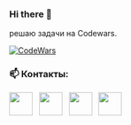 ### Hi there 👋
решаю задачи на Codewars.

[![CodeWars](https://www.codewars.com/users/MD-shka/badges/large)](https://www.codewars.com/dashboard)
<!--
**MD-shka/MD-shka** is a ✨ _special_ ✨ repository because its `README.md` (this file) appears on your GitHub profile.

Here are some ideas to get you started:

- 🔭 I’m currently working on ...
- 🌱 I’m currently learning ...
- 👯 I’m looking to collaborate on ...
- 🤔 I’m looking for help with ...
- 💬 Ask me about ...
- 📫 How to reach me: ...
- 😄 Pronouns: ...
- ⚡ Fun fact: ...
-->
### :mailbox: Контакты:
[<img height="42" width="42" src="https://cdn.simpleicons.org/telegram">](https://t.me/md_shka)
![]()
![]()
[<img height="42" width="42" src="https://cdn.simpleicons.org/gmail">](mailto:pe.egorov@gmail.com)
![]()
![]()
[<img height="42" width="42" src="https://cdn.simpleicons.org/whatsapp">](https://wa.me/79219662918)
![]()
![]()
[<img height="42" width="42" src="https://cdn.simpleicons.org/linkedin">](https://www.linkedin.com/in/mikhail-egorov-5ab45b255)
